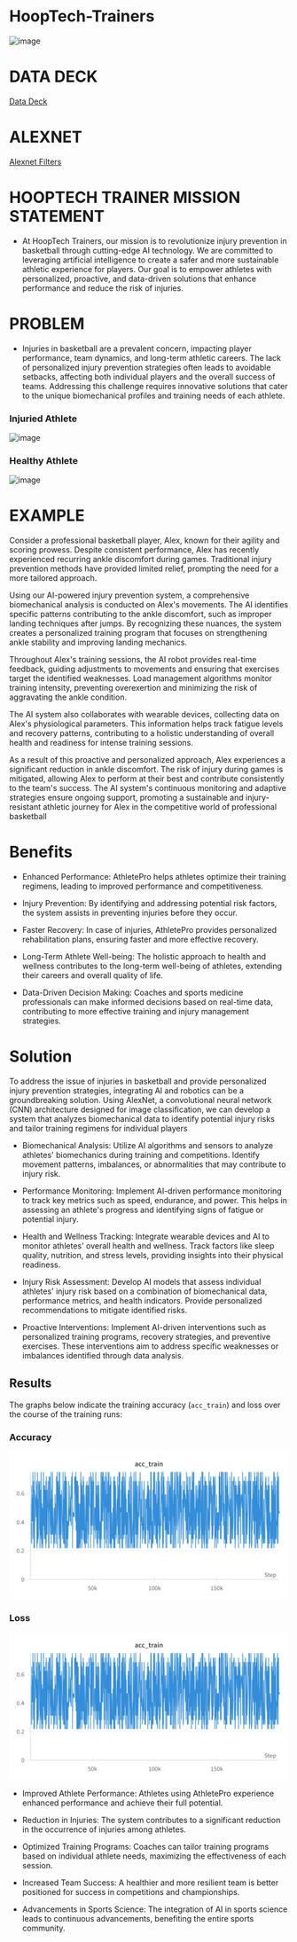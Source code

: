 # HoopTech-Trainers

![image](https://github.com/AlexLop22/HoopTech-Trainers/assets/142961389/72e8996a-bf99-42ba-a7a6-b4d36a10b62b)


# DATA DECK
[Data Deck](https://docs.google.com/presentation/d/1IYkShxFIrEth-qUITfEjrt-jTvQ0OrS-0IkDBT9UzxM/edit#slide=id.p)





# ALEXNET
[Alexnet Filters](https://colab.research.google.com/drive/1lrd1NBag0md6_vAqH7CfYM01Rdnlumkq)



# HOOPTECH TRAINER MISSION STATEMENT

- At HoopTech Trainers, our mission is to revolutionize injury prevention in basketball through cutting-edge AI technology. We are committed to leveraging artificial intelligence to create a safer and more sustainable athletic experience for players. Our goal is to empower athletes with personalized, proactive, and data-driven solutions that enhance performance and reduce the risk of injuries.










# PROBLEM

- Injuries in basketball are a prevalent concern, impacting player performance, team dynamics, and long-term athletic careers. The lack of personalized injury prevention strategies often leads to avoidable setbacks, affecting both individual players and the overall success of teams. Addressing this challenge requires innovative solutions that cater to the unique biomechanical profiles and training needs of each athlete.



### Injuried Athlete

![image](https://ca-times.brightspotcdn.com/dims4/default/6f50af6/2147483647/strip/true/crop/4962x3308+0+0/resize/1200x800!/quality/75/?url=https%3A%2F%2Fcalifornia-times-brightspot.s3.amazonaws.com%2Fd0%2Fe7%2F3a4b1d6a4191966166e52308e98c%2Fnets-bucks-basketball-84126.jpg)


### Healthy Athlete

![image](https://i0.wp.com/newspack-washingtoncitypaper.s3.amazonaws.com/uploads/2020/01/Ish_Smith.5e14b0cea3cb9.png?fit=1200%2C800&ssl=1)












# EXAMPLE

Consider a professional basketball player, Alex, known for their agility and scoring prowess. Despite consistent performance, Alex has recently experienced recurring ankle discomfort during games. Traditional injury prevention methods have provided limited relief, prompting the need for a more tailored approach.

Using our AI-powered injury prevention system, a comprehensive biomechanical analysis is conducted on Alex's movements. The AI identifies specific patterns contributing to the ankle discomfort, such as improper landing techniques after jumps. By recognizing these nuances, the system creates a personalized training program that focuses on strengthening ankle stability and improving landing mechanics.

Throughout Alex's training sessions, the AI robot provides real-time feedback, guiding adjustments to movements and ensuring that exercises target the identified weaknesses. Load management algorithms monitor training intensity, preventing overexertion and minimizing the risk of aggravating the ankle condition.

The AI system also collaborates with wearable devices, collecting data on Alex's physiological parameters. This information helps track fatigue levels and recovery patterns, contributing to a holistic understanding of overall health and readiness for intense training sessions.

As a result of this proactive and personalized approach, Alex experiences a significant reduction in ankle discomfort. The risk of injury during games is mitigated, allowing Alex to perform at their best and contribute consistently to the team's success. The AI system's continuous monitoring and adaptive strategies ensure ongoing support, promoting a sustainable and injury-resistant athletic journey for Alex in the competitive world of professional basketball


# Benefits 

- Enhanced Performance: AthletePro helps athletes optimize their training regimens, leading to improved performance and competitiveness.

- Injury Prevention: By identifying and addressing potential risk factors, the system assists in preventing injuries before they occur.

- Faster Recovery: In case of injuries, AthletePro provides personalized rehabilitation plans, ensuring faster and more effective recovery.

- Long-Term Athlete Well-being: The holistic approach to health and wellness contributes to the long-term well-being of athletes, extending their careers and overall quality of life.

- Data-Driven Decision Making: Coaches and sports medicine professionals can make informed decisions based on real-time data, contributing to more effective training and injury management strategies.










# Solution 

To address the issue of injuries in basketball and provide personalized injury prevention strategies, integrating AI and robotics can be a groundbreaking solution. Using AlexNet, a convolutional neural network (CNN) architecture designed for image classification, we can develop a system that analyzes biomechanical data to identify potential injury risks and tailor training regimens for individual players


- Biomechanical Analysis: Utilize AI algorithms and sensors to analyze athletes' biomechanics during training and competitions. Identify movement patterns, imbalances, or abnormalities that may contribute to injury risk.

- Performance Monitoring: Implement AI-driven performance monitoring to track key metrics such as speed, endurance, and power. This helps in assessing an athlete's progress and identifying signs of fatigue or potential injury.

- Health and Wellness Tracking: Integrate wearable devices and AI to monitor athletes' overall health and wellness. Track factors like sleep quality, nutrition, and stress levels, providing insights into their physical readiness.

- Injury Risk Assessment: Develop AI models that assess individual athletes' injury risk based on a combination of biomechanical data, performance metrics, and health indicators. Provide personalized recommendations to mitigate identified risks.

- Proactive Interventions: Implement AI-driven interventions such as personalized training programs, recovery strategies, and preventive exercises. These interventions aim to address specific weaknesses or imbalances identified through data analysis.











## Results

The graphs below indicate the training accuracy (`acc_train`) and loss over the course of the training runs:

### Accuracy 


![image](https://github.com/AlexLop22/HoopTech-Trainers/blob/main/W%26B%20Chart%2012_7_2023%2C%2010_48_48%20AM.png) 



### Loss


![image](https://github.com/AlexLop22/HoopTech-Trainers/blob/main/W%26B%20Chart%2012_7_2023%2C%2010_48_48%20AM.png)


- Improved Athlete Performance: Athletes using AthletePro experience enhanced performance and achieve their full potential.

- Reduction in Injuries: The system contributes to a significant reduction in the occurrence of injuries among athletes.

- Optimized Training Programs: Coaches can tailor training programs based on individual athlete needs, maximizing the effectiveness of each session.

- Increased Team Success: A healthier and more resilient team is better positioned for success in competitions and championships.

- Advancements in Sports Science: The integration of AI in sports science leads to continuous advancements, benefiting the entire sports community.















